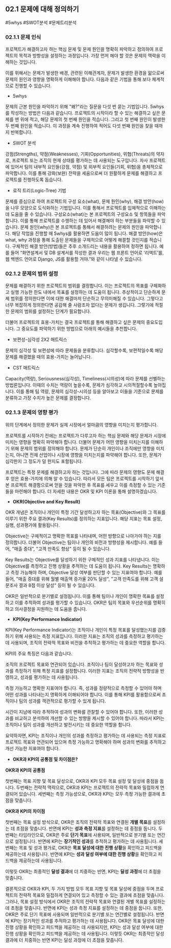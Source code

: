 ## 02.1 문제에 대해 정의하기

#5whys #SWOT분석 #문제트리분석

### 02.1.1 문제 인식

프로젝트가 해결하고자 하는 핵심 문제 및 문제 원인을 명확히 파악하고 정의하여 프로젝트의 목적과 방향성을 설정하는 과정입니다. 가장 먼저 해야 할 것은 문제의 맥락을 이해하는 것입니다.

이를 위해서는 문제가 발생한 배경, 관련된 이해관계자, 문제가 발생한 환경을 앎으로써 문제의 원인과 영향을 명확하게 이해해야 합니다. 다음과 같은 기법을 통해 보다 체계적으로 진행할 수 있습니다.

- 5whys

문제의 근본 원인을 파악하기 위해 "왜?"라는 질문을 다섯 번 묻는 기법입니다. 5whys를 작성하는 방법은 다음과 같습니다.
프로젝트의 시작이라 할 수 있는 해결하고 싶은 문제를 맨 위에 적고, 해당 문제의 첫 번째 원인을 적습니다. 그리고 첫 번째 원인이 발생한 두 번째 원인을 적습니다. 이 과정을 계속 진행하여 적어도 다섯 번째 원인을 찾을 때까지 반복합니다.

- SWOT 분석

강점(Strengths), 약점(Weaknesses), 기회(Opportunities), 위협(Threats)의 약자로, 프로젝트 또는 조직의 현재 상태를 평가하는 데 사용되는 도구입니다.
자사 프로젝트에 있어서 팀의 내부적 요인들(강점, 약점) 및 외부적 요인들(기회, 위협)을 총체적으로 파악합니다. 이를 통해 강화(보완) 전략을 세움으로써 더 원활하게 문제를 해결하고 프로젝트를 진행하도록 돕습니다.

- 로직 트리(Logic-Tree) 기법

문제를 중심으로 하여 프로젝트의 구성 요소(what), 문제 원인(why), 해결 방안(how)을 나무 모양으로 도식화하는 기법입니다. 이를 통해서 프로젝트를 입체적으로 이해하는 데 도움을 줄 수 있습니다.
구성요소(what)는 본 프로젝트의 구성요소 및 항목들을 파악합니다. 이를 통해 프로젝트를 수행하는 데 있어서 해결해야 하는 부분들을 파악할 수 있습니다.
문제 원인(why)은 본 프로젝트를 통해서 해결하려는 문제의 원인을 파악합니다. 해당 작업을 진행할 때 5whys를 활용하면 도움이 많이 됩니다.
해결 방안(how)은 what, why 과정을 통해 도출된 문제들을 구체적으로 어떻게 해결할 것인지를 적습니다. 구체적인 해결 방안(방법)들은 추후 소개드리는 내용을 활용하여 정하면 됩니다.
예를 들어 “화면설계서 및 DB 설계서를 작성한 결과 우리는 웹 프론트 언어로 ‘리액트’를, 웹 백엔드 언어로 Django, JS를 활용할 거야.”와 같이 나타낼 수 있습니다.

### 02.1.2 문제의 범위 설정

문제를 해결하기 위한 프로젝트의 범위를 결정합니다. 이는 프로젝트의 목표를 구체화하고 실행 가능한 한도 내에서 목표를 설정하는 데 도움이 됩니다.
추상적이고 단순하게 문제 범위를 정의한다면 이에 대한 해결마저 단순하고 무의미해질 수 있습니다. 그렇다고 너무 복잡하게 정의한다면 공감해 줄 사람조차 없다는 문제가 생깁니다. 그렇기에 적절한 문제의 범위를 설정하는 단계가 필요합니다.

더불어 프로젝트의 효용-가치는 결국 프로젝트를 통해 해결하고 싶은 문제의 중요도입니다.
그 중요도를 파악하기 위한 방법으로 아래의 예시들을 추천합니다.

- 보편성-심각성 2X2 매트릭스

문제의 심각성 및 보편성에 따라 문제들을 분류합니다. 심각할수록, 보편적일수록 해당 문제를 해결했을 때의 효용-가치는 늘어납니다.

- CST 매트릭스

Capacity(역량), Seriousness(심각성), Timeliness(시의성)에 따라 문제를 선별하는 방법론입니다. 이때의 수치는 역량이 높을수록, 문제가 심각하고 시의적절할수록 높아집니다. 이를 통해 팀 역량, 문제의 심각성-시의성 등을 알아보고 이들을 기준으로 문제를 분류하고 가장 수치가 높은 문제를 결정합니다.

### 02.1.3 문제의 영향 평가

위의 단계에서 정의한 문제가 실제 시장에서 얼마큼의 영향을 미치는지 평가합니다.

프로젝트를 시작하기 전에는 프로젝트가 다루고자 하는 핵심 문제와 해당 문제가 시장에 미치는 영향을 명확히 파악해야 합니다. 더불어 문제가 어떤 영향을 미치는지를 이해하기 위해 문제의 범위를 정의해야 합니다. 문제가 단순히 개인이나 조직에만 영향을 미치는지, 아니면 전체 산업이나 시장에 영향을 미치는지를 파악해야 합니다. 또한, 문제가 심각한지 그 정도가 덜 한지도 포함됩니다.

프로젝트는 특정 문제를 해결하고자 하는 것입니다. 그에 따라 문제의 영향도 문제 해결 후 얻은 효용-가치에 의해 알 수 있습니다. 따라서 모든 팀은 프로젝트를 시작하기 앞서 본 프로젝트 해결함으로써 얻을 것을 파악한 후 목표를 세우고 이를 측정할 수 있는 기준들을 마련해야 합니다. 더 자세한 내용은 OKR 및 KPI 이론을 통해 설명하겠습니다.

- **OKR(Objective and Key Result)**

OKR 개념은 조직이나 개인이 특정 기간 달성하고자 하는 목표(Objective)와 그 목표를 이루기 위한 주요 결과(Key Results)를 정의하는 지표입니다. 해당 지표는 목표 설정, 실행, 성과평가에 활용됩니다.

Objective는 구체적이고 명확한 목표를 나타내며, 어떤 방향으로 나아가야 하는 지를 정의합니다. 더불어 Objective는 팀이나 개인의 비전과 방향성을 제시합니다. 예를 들어, "매출 증대", "고객 만족도 향상" 등이 될 수 있습니다.

Key Results는 Objective를 달성하기 위한 구체적인 성과 지표를 나타냅니다. 이는 Objective를 측정하고 진행 상황을 추적하는 데 도움이 됩니다. Key Results는 명확하고 측정 가능해야 하며, Objective 달성 여부를 판단할 수 있는 지표여야 합니다. 예를 들어, "매출 증대를 위해 월별 매출액 증가율 20% 달성", "고객 만족도를 위해 고객 설문조사 결과 8점 이상 달성" 등이 될 수 있습니다.

OKR은 일반적으로 분기별로 설정됩니다. 이를 통해 팀이나 개인이 명확한 목표를 설정하고 이를 추적하여 성과를 평가할 수 있습니다. OKR은 팀의 목표와 우선순위를 명확히 하고 의사결정을 지원하는 데 도움을 줍니다.

- **KPI(Key Performance Indicator)**

KPI(Key Performance Indicator)는 조직이나 개인이 특정 목표를 달성했는지를 검증하기 위해 사용되는 측정 지표입니다. 이러한 지표는 조직의 성과를 측정하고 평가하는 데 사용되며, 조직의 전략적 목표와 비전을 추적하고 평가하는 데 중요한 역할을 합니다.

KPI의 주요 특징은 다음과 같습니다.

조직의 프로젝트 목표와 연관되어 있습니다. 조직이나 팀이 달성하고자 하는 목표와 성과를 측정하기 위해 특정 지표를 설정합니다. 이러한 지표는 조직의 전략적 방향성을 반영하고, 성과를 평가하는 데 사용됩니다.

측정 가능하고 명확한 지표여야 합니다. 즉, 성과를 정량적으로 측정할 수 있어야 하며 어떤 성과를 나타내는지 명확하게 이해되어야 합니다. 이를 통해 KPI를 활용함으로써 조직이나 팀의 성과를 객관적으로 평가할 수 있게 됩니다.

시간이 지남에 따라 추적하여 성과의 변화를 관찰할 수 있어야 합니다. 또한, 이러한 성과를 비교하고 분석하여 개선할 수 있는 방향을 제시할 수 있어야 합니다. 따라서 KPI는 조직이나 팀이 성과를 개선하고 발전시키는 데 중요한 역할을 합니다.

요약하자면, KPI는 조직이나 개인의 성과를 측정하고 평가하는 데 사용되는 측정 지표로 프로젝트 목표와 연관되어 있으며 측정 가능하고 명확해야 하며 성과의 변화를 추적하고 개선 가능한 지표여야 합니다.

- **OKR과 KPI의 공통점 및 차이점은?**

**OKR과 KPI의 공통점**

첫번째는 목표 지향 및 목표 달성으로, OKR과 KPI 모두 목표 설정 및 달성에 중점을 둡니다.
두번째는 전략적 맥락으로, OKR과 KPI는 프로젝트의 전략적 목표와 밀접하게 연결되어 있습니다.
세번째는 측정 가능성으로, OKR과 KPI는 모두 측정 가능한 결과에 초점을 맞춥니다.

**OKR과 KPI의 차이점**

첫번째는 목표 설정 방식으로, OKR은 조직의 전략적 목표와 연결된 **개별 목표**를 설정하는 데 초점을 맞춥니다. 반면에 KPI는 **성과 측정 지표**를 설정하는 데 중점을 둡니다.
두번째는 타임라인으로, OKR은 주로 **단기 목표**에 사용되며, 일반적으로 분기별 또는 연간으로 설정됩니다. 반면에 KPI는 **장기적인 성과**를 추적하고 평가하는 데 사용됩니다.
세번째는 목표 및 성과 평가로, OKR은 **목표 달성에 대한 진행 상황**을 확인하고 피드백을 제공하는데 사용됩니다. 반면에 KPI는 **성과 달성 여부에 대한 진행 상황**을 확인하고 피드백을 제공하는데 사용됩니다.

이렇듯 OKR는 최종적인 **달성 결과**에 더 치중하는 반면, KPI는 **달성 과정**에 더 초점을 맞춥니다.

결론적으로 OKR과 KPI, 두 가지 방법 모두 목표 지향 및 목표 달성에 중점을 두며 프로젝트의 전략적 목표와 밀접하게 연결되어 있고 측정할 수 있는 결과에 초점을 맞춥니다. 그러나, 목표 설정 방식에서 OKR은 조직의 전략적 목표와 연결된 개별 목표를 설정하는 데 초점을 맞춥니다. 반면에 KPI는 성과 측정 지표를 설정하는 데 중점을 둡니다. 또한, OKR은 주로 단기 목표에 사용되며 일반적으로 분기별 또는 연간별로 설정됩니다. 반면에 KPI는 장기적인 성과를 추적하고 평가하는 데 사용됩니다. OKR은 목표 달성에 대한 진행 상황을 확인하고 피드백을 제공하는 데 사용되지만, KPI는 성과 달성 여부에 대한 진행 상황을 확인하고 피드백을 제공하는 데 사용됩니다. 이렇듯 OKR는 최종적인 달성 결과에 더 치중하는 반면 KPI는 달성 과정에 더 초점을 맞춥니다.
